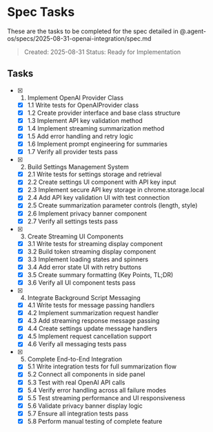 # Spec Tasks

These are the tasks to be completed for the spec detailed in @.agent-os/specs/2025-08-31-openai-integration/spec.md

> Created: 2025-08-31
> Status: Ready for Implementation

## Tasks

- [x] 1. Implement OpenAI Provider Class
  - [x] 1.1 Write tests for OpenAIProvider class
  - [x] 1.2 Create provider interface and base class structure
  - [x] 1.3 Implement API key validation method
  - [x] 1.4 Implement streaming summarization method
  - [x] 1.5 Add error handling and retry logic
  - [x] 1.6 Implement prompt engineering for summaries
  - [x] 1.7 Verify all provider tests pass

- [x] 2. Build Settings Management System
  - [x] 2.1 Write tests for settings storage and retrieval
  - [x] 2.2 Create settings UI component with API key input
  - [x] 2.3 Implement secure API key storage in chrome.storage.local
  - [x] 2.4 Add API key validation UI with test connection
  - [x] 2.5 Create summarization parameter controls (length, style)
  - [x] 2.6 Implement privacy banner component
  - [x] 2.7 Verify all settings tests pass

- [x] 3. Create Streaming UI Components
  - [x] 3.1 Write tests for streaming display component
  - [x] 3.2 Build token streaming display component
  - [x] 3.3 Implement loading states and spinners
  - [x] 3.4 Add error state UI with retry buttons
  - [x] 3.5 Create summary formatting (Key Points, TL;DR)
  - [x] 3.6 Verify all UI component tests pass

- [x] 4. Integrate Background Script Messaging
  - [x] 4.1 Write tests for message passing handlers
  - [x] 4.2 Implement summarization request handler
  - [x] 4.3 Add streaming response message passing
  - [x] 4.4 Create settings update message handlers
  - [x] 4.5 Implement request cancellation support
  - [x] 4.6 Verify all messaging tests pass

- [x] 5. Complete End-to-End Integration
  - [x] 5.1 Write integration tests for full summarization flow
  - [x] 5.2 Connect all components in side panel
  - [x] 5.3 Test with real OpenAI API calls
  - [x] 5.4 Verify error handling across all failure modes
  - [x] 5.5 Test streaming performance and UI responsiveness
  - [x] 5.6 Validate privacy banner display logic
  - [x] 5.7 Ensure all integration tests pass
  - [x] 5.8 Perform manual testing of complete feature

